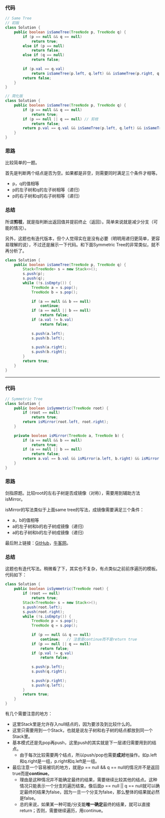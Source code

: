 ### 代码

``` java
// Same Tree
// 初版
class Solution {
    public boolean isSameTree(TreeNode p, TreeNode q) {
        if (p == null && q == null)
            return true;
        else if (p == null)
            return false;
        else if (q == null)
            return false;
        
        if (p.val == q.val)
            return isSameTree(p.left, q.left) && isSameTree(p.right, q.right);
        return false;
    }
}

// 简化版
class Solution {
    public boolean isSameTree(TreeNode p, TreeNode q) {
        if (p == null && q == null)
            return true;
        if (p == null || q == null) // 剪枝
            return false;
        return p.val == q.val && isSameTree(p.left, q.left) && isSameTree(p.right, q.right);
    }
}
```



### 思路

比较简单的一题。

首先是判断两个结点是否为空。如果都是非空，则需要同时满足三个条件才相等。

* p，q的值相等
* p的左子树和q的左子树相等（递归）
* p的右子树和q的右子树相等（递归）



### 总结

所谓**剪枝**，就是指判断出返回值并提前终止（返回）。简单来说就是减少分支（可能的情况）。

另外，这题也有迭代版本，但个人觉得实在是没有必要（明明用递归更简单，更容易理解的说），不过还是展示一下代码。和下面Symmetric Tree的非常类似，就不再分析了。

``` java
class Solution {
    public boolean isSameTree(TreeNode p, TreeNode q) {
        Stack<TreeNode> s = new Stack<>();
        s.push(p);
        s.push(q);
        while (!s.isEmpty()) {
            TreeNode a = s.pop();
            TreeNode b = s.pop();
            
            if (a == null && b == null)
                continue;
            if (a == null || b == null)
                return false;
            if (a.val != b.val)
                return false;
            
            s.push(a.left);
            s.push(b.left);
            
            s.push(a.right);
            s.push(b.right);
        }
        return true;
    }
}
```





<hr>

### 代码

``` java
// Symmetric Tree
class Solution {
    public boolean isSymmetric(TreeNode root) {
        if (root == null)
            return true;
        return isMirror(root.left, root.right);
    }
    
    private boolean isMirror(TreeNode a, TreeNode b) {
        if (a == null && b == null)
            return true;
        if (a == null || b == null)
            return false;
        return a.val == b.val && isMirror(a.left, b.right) && isMirror(a.right, b.left);
    }
}
```



### 思路

剑指原题。比较root的左右子树是否成镜像（对称），需要用到辅助方法isMirror。

isMirror的写法类似于上面same tree的写法，成镜像需要满足三个条件：

* a，b的值相等
* a的左子树和b的右子树成镜像（递归）
* a的右子树和b的左子树成镜像（递归）

最后附上链接：[GitHub](https://github.com/sysuhxy2018/-offer/blob/master/%E5%AF%B9%E7%A7%B0%E7%9A%84%E4%BA%8C%E5%8F%89%E6%A0%91.md)，[牛客网](https://www.nowcoder.com/practice/ff05d44dfdb04e1d83bdbdab320efbcb?tpId=13&tqId=11211&tPage=1&rp=1&ru=/ta/coding-interviews&qru=/ta/coding-interviews/question-ranking)。



### 总结

这题也有迭代写法。稍微看了下，其实也不复杂，有点类似之前前序遍历的模板。代码如下：

``` java
class Solution {
    public boolean isSymmetric(TreeNode root) {
        if (root == null)
            return true;
        Stack<TreeNode> s = new Stack<>();
        s.push(root.left);
        s.push(root.right);
        while (!s.isEmpty()) {
            TreeNode p = s.pop();
            TreeNode q = s.pop();
            
            if (p == null && q == null)
                continue;	// 注意是continue而不是return true
            if (p == null || q == null)
                return false;
            if (p.val != q.val)
                return false;
            
            s.push(p.left);
            s.push(q.right);
            
            s.push(p.right);
            s.push(q.left);
        }
        return true;
    }
}
```

有几个需要注意的地方：

* 这里Stack里是允许存入null结点的，因为要涉及到比较什么的。
* 这里只需要用到一个Stack，也就是说左子树和右子树的结点都放到同一个Stack里。
* 基本模式还是先pop再push，这里push的其实就是下一层递归需要用到的结点。
  * 由于每次比较需要两个结点，所以push/pop也需要**成对**地操作。如p.left和q.right是一组，p.right和q.left是一组。
* 最后注意一个容易被坑的地方，就是p == null && q == null的情况并不是返回true而是**continue**。
  * 理由是这种情况并不能确定最终的结果，需要继续比较其他的结点。这种情况只能表示一个分支的遍历结束。像后面p == null || q == null就可以确定最终的结果为false，因为一旦一个分支为false，那么整体的结果就必然是false。
  * 总的来说，如果某一种可能/分支能**唯一确定**最终的结果，就可以直接return；否则，需要继续遍历，用continue。





